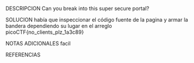 
DESCRIPCION
Can you break into this super secure portal?

SOLUCION
había que inspeccionar el código fuente de la pagina y armar la bandera dependiendo su lugar en el arreglo
picoCTF{no_clients_plz_1a3c89}

NOTAS ADICIONALES
facil

REFERENCIAS
